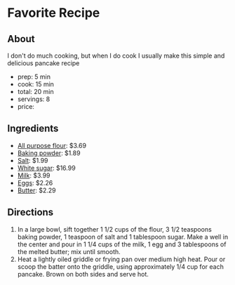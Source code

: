 # Favorite Recipe
 ## About
 I don't do much cooking, but when I do cook I usually make this simple and delicious pancake recipe
* prep: 5 min
* cook: 15 min
* total: 20 min
* servings: 8
* price: 

## Ingredients
* [All purpose flour](https://www.target.com/p/king-arthur-flour-unbleached-all-purpose-flour-5lbs/-/A-14777928?ref=tgt_adv_XS000000&AFID=google_pla_df&fndsrc=tgtao&CPNG=PLA_Grocery%2BShopping_Local&adgroup=SC_Grocery&LID=700000001170770pgs&network=g&device=c&location=9002030&ds_rl=1246978&ds_rl=1247077&ds_rl=1246978&gclid=EAIaIQobChMIks3k_Yfx5AIVE4iGCh2DZAkvEAkYASABEgJVT_D_BwE&gclsrc=aw.ds): $3.69
* [Baking powder](https://www.target.com/p/clabber-girl-double-acting-baking-powder-8-1oz/-/A-14770673?ref=tgt_adv_XS000000&AFID=google_pla_df&fndsrc=tgtao&CPNG=PLA_Grocery%2BShopping_Local&adgroup=SC_Grocery&LID=700000001170770pgs&network=g&device=c&location=9002030&ds_rl=1246978&ds_rl=1248099&gclid=EAIaIQobChMI4Knir4rx5AIVTsDICh2dLwdVEAkYASABEgIrlvD_BwE&gclsrc=aw.ds): $1.89
* [Salt](https://www.target.com/p/morton-174-all-purpose-sea-salt-26oz/-/A-13170337?ref=tgt_adv_XS000000&AFID=google_pla_df&fndsrc=tgtao&CPNG=PLA_Grocery%2BShopping&adgroup=SC_Grocery&LID=700000001170770pgs&network=g&device=c&location=9002030&ds_rl=1246978&ds_rl=1247077&ds_rl=1246978&gclid=EAIaIQobChMI0a_R3Yrx5AIVDVYMCh2OfQwlEAkYASABEgLs4_D_BwE&gclsrc=aw.ds): $1.99
* [White sugar](https://www.webstaurantstore.com/domino-pure-cane-granulated-sugar-25-lb/104SUGDM25.html?utm_source=Google&utm_medium=cpc&utm_campaign=GoogleShopping&gclid=EAIaIQobChMIy6q1hIvx5AIVConICh2_kgcTEAkYASABEgIFE_D_BwE): $16.99
* [Milk](https://www.target.com/p/dairypure-whole-milk-1gal/-/A-12921526?ref=tgt_adv_XS000000&AFID=google_pla_df&fndsrc=tgtao&CPNG=PLA_Grocery%2BShopping_Local&adgroup=SC_Grocery&LID=700000001170770pgs&network=g&device=c&location=9002030&ds_rl=1246978&ds_rl=1247077&ds_rl=1246978&gclid=EAIaIQobChMIq8CJp4vx5AIVh4nICh0TGwAyEAkYASABEgLbC_D_BwE&gclsrc=aw.ds): $3.99
* [Eggs](https://grocery.walmart.com/ip/Great-Value-Large-White-Eggs-18-count-36-oz/172844767?wmlspartner=wlpa&selectedSellerId=0&wl13=2122&adid=2222222242031972803&wmlspartner=wmtlabs&wl0=&wl1=g&wl2=c&wl3=367924779288&wl4=pla-786646799413&wl5=9002030&wl6=&wl7=&wl8=&wl9=pla&wl10=120643079&wl11=local&wl12=172844767&wl13=2122&veh=sem_LIA&gclid=EAIaIQobChMImNqjw4vx5AIVRl8NCh3G7AKdEAkYAiABEgLvUvD_BwE&gclsrc=aw.ds): $2.26
* [Butter](https://grocery.walmart.com/ip/Land-O-Lakes-Half-Stick-Salted-Butter-8-oz/10801754?wmlspartner=wlpa&selectedSellerId=0&wl13=2122&adid=22222222420331748883&wmlspartner=wmtlabs&wl0=&wl1=g&wl2=c&wl3=305074695115&wl4=pla-546274454136&wl5=9002030&wl6=&wl7=&wl8=&wl9=pla&wl10=120643079&wl11=local&wl12=10801754&wl13=2122&veh=sem_LIA&gclid=EAIaIQobChMIh4vZ4ovx5AIVGWKGCh2kVgHXEAkYCCABEgIpDvD_BwE&gclsrc=aw.ds): $2.29

## Directions
1. In a large bowl, sift together 1 1/2 cups of the flour, 3 1/2 teaspoons baking powder, 1 teaspoon of salt and 1 tablespoon sugar. Make a well in the center and pour in 1 1/4 cups of the milk, 1 egg and 3 tablespoons of the melted butter; mix until smooth.
2. Heat a lightly oiled griddle or frying pan over medium high heat. Pour or scoop the batter onto the griddle, using approximately 1/4 cup for each pancake. Brown on both sides and serve hot.
